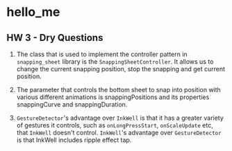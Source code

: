 # hello_me


## HW 3 - Dry Questions

1. The class that is used to implement the controller pattern in `snapping_sheet` library is the `SnappingSheetController`.
It allows us to change the current snapping position, stop the snapping and get current position.

2. The parameter that controls the bottom sheet to snap into position with various different animations is snappingPositions and its properties snappingCurve and snappingDuration.

3. `GestureDetector`'s advantage over `InkWell` is that it has a greater variety of gestures it controls, such as `onLongPressStart`, `onScaleUpdate` etc, that `InkWell` doesn't control.
   `InkWell`'s advantage over `GestureDetector` is that InkWell includes ripple effect tap.
